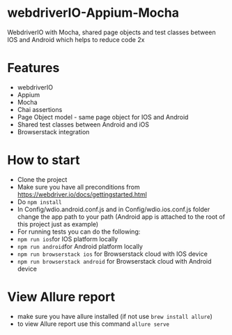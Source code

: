 # webdriverIO-Appium-Mocha
WebdriverIO with Mocha, shared page objects and test classes between IOS and Android which helps to reduce code 2x

# Features
 - webdriverIO
 - Appium
 - Mocha
 - Chai assertions
 - Page Object model - same page object for IOS and Android
 - Shared test classes between Android and iOS 
 - Browserstack integration

# How to start 
 - Clone the project
 - Make sure you have all preconditions from https://webdriver.io/docs/gettingstarted.html
 - Do ```npm install```
 - In Config/wdio.android.conf.js and in Config/wdio.ios.conf.js folder change the app path to your path (Android app is attached to the root of this project just as example)
 - For running tests you can do the following:
 - ```npm run ios```for IOS platform locally
 - ```npm run android```for Android platform locally
 - ```npm run browserstack ios``` for Browserstack cloud with IOS device
 - ```npm run browserstack android``` for Browserstack cloud with Android device
 
# View Allure report
 - make sure you have allure installed (if not use ```brew install allure```)
 - to view Allure report use this command ```allure serve```
